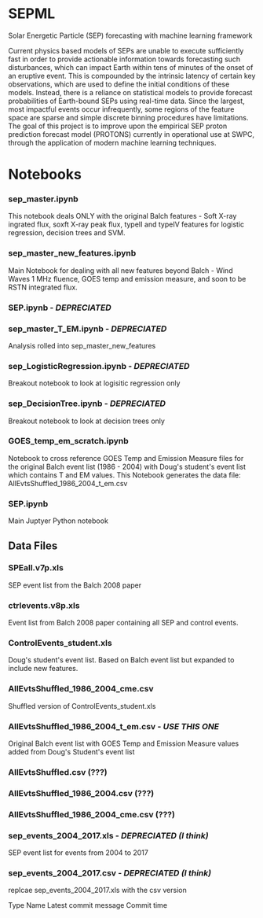 # SEPML
Solar Energetic Particle (SEP) forecasting with machine learning framework

Current physics based models of SEPs are unable to execute sufficiently fast in order to provide actionable information towards forecasting such disturbances, which can impact Earth within tens of minutes of the onset of an eruptive event. This is compounded by the intrinsic latency of certain key observations, which are used to define the initial conditions of these models. Instead, there is a reliance on statistical models to provide forecast probabilities of Earth-bound SEPs using real-time data. Since the largest, most impactful events occur infrequently, some regions of the feature space are sparse and simple discrete binning procedures have limitations. The goal of this project is to improve upon the empirical SEP proton prediction forecast model (PROTONS) currently in operational use at SWPC, through the application of modern machine learning techniques.

# Notebooks

### sep_master.ipynb

This notebook deals ONLY with the original Balch features - Soft X-ray ingrated flux, soxft X-ray peak flux, typeII and typeIV features for logistic regression, decision trees and SVM.

### sep_master_new_features.ipynb	

Main Notebook for dealing with all new features beyond Balch - Wind Waves 1 MHz fluence, GOES temp and emission measure, and soon to be RSTN integrated flux. 

### SEP.ipynb - ***DEPRECIATED***

### sep_master_T_EM.ipynb - ***DEPRECIATED***

Analysis rolled into sep_master_new_features

### sep_LogisticRegression.ipynb - ***DEPRECIATED***

Breakout notebook to look at logisitic regression only 

### sep_DecisionTree.ipynb - ***DEPRECIATED***

Breakout notebook to look at decision trees only

### GOES_temp_em_scratch.ipynb

Notebook to cross reference GOES Temp and Emission Measure files for the original Balch event list (1986 - 2004) with Doug's student's event list which contains T and EM values. This Notebook generates the data file: AllEvtsShuffled_1986_2004_t_em.csv

### SEP.ipynb

Main Juptyer Python notebook 

## Data Files

### SPEall.v7p.xls

SEP event list from the Balch 2008 paper

### ctrlevents.v8p.xls

Event list from Balch 2008 paper containing all SEP and control events.

### ControlEvents_student.xls

Doug's student's event list. Based on Balch event list but expanded to include new features.

### AllEvtsShuffled_1986_2004_cme.csv

Shuffled version of ControlEvents_student.xls

### AllEvtsShuffled_1986_2004_t_em.csv - ***USE THIS ONE***

Original Balch event list with GOES Temp and Emission Measure values added from Doug's Student's event list

### AllEvtsShuffled.csv	(???)
### AllEvtsShuffled_1986_2004.csv	(???)
### AllEvtsShuffled_1986_2004_cme.csv	(???)


### sep_events_2004_2017.xls  - ***DEPRECIATED (I think)***

SEP event list for events from 2004 to 2017

### sep_events_2004_2017.csv - ***DEPRECIATED (I think)***

replcae sep_events_2004_2017.xls with the csv version


Type	Name	Latest commit message	Commit time

